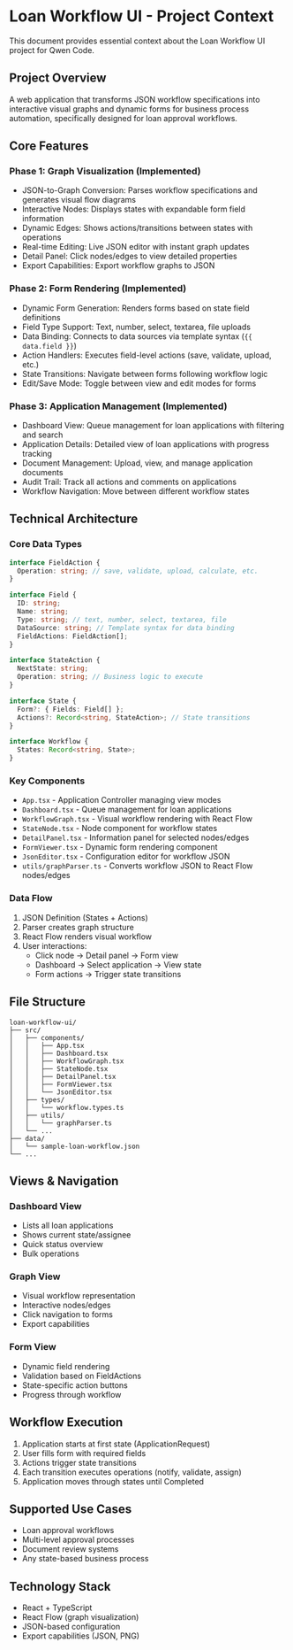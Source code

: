 # Loan Workflow UI - Project Context

This document provides essential context about the Loan Workflow UI project for Qwen Code.

## Project Overview

A web application that transforms JSON workflow specifications into interactive visual graphs and dynamic forms for business process automation, specifically designed for loan approval workflows.

## Core Features

### Phase 1: Graph Visualization (Implemented)
- JSON-to-Graph Conversion: Parses workflow specifications and generates visual flow diagrams
- Interactive Nodes: Displays states with expandable form field information
- Dynamic Edges: Shows actions/transitions between states with operations
- Real-time Editing: Live JSON editor with instant graph updates
- Detail Panel: Click nodes/edges to view detailed properties
- Export Capabilities: Export workflow graphs to JSON

### Phase 2: Form Rendering (Implemented)
- Dynamic Form Generation: Renders forms based on state field definitions
- Field Type Support: Text, number, select, textarea, file uploads
- Data Binding: Connects to data sources via template syntax (`{{ data.field }}`)
- Action Handlers: Executes field-level actions (save, validate, upload, etc.)
- State Transitions: Navigate between forms following workflow logic
- Edit/Save Mode: Toggle between view and edit modes for forms

### Phase 3: Application Management (Implemented)
- Dashboard View: Queue management for loan applications with filtering and search
- Application Details: Detailed view of loan applications with progress tracking
- Document Management: Upload, view, and manage application documents
- Audit Trail: Track all actions and comments on applications
- Workflow Navigation: Move between different workflow states

## Technical Architecture

### Core Data Types
```typescript
interface FieldAction {
  Operation: string; // save, validate, upload, calculate, etc.
}

interface Field {
  ID: string;
  Name: string;
  Type: string; // text, number, select, textarea, file
  DataSource: string; // Template syntax for data binding
  FieldActions: FieldAction[];
}

interface StateAction {
  NextState: string;
  Operation: string; // Business logic to execute
}

interface State {
  Form?: { Fields: Field[] };
  Actions?: Record<string, StateAction>; // State transitions
}

interface Workflow {
  States: Record<string, State>;
}
```

### Key Components
- `App.tsx` - Application Controller managing view modes
- `Dashboard.tsx` - Queue management for loan applications
- `WorkflowGraph.tsx` - Visual workflow rendering with React Flow
- `StateNode.tsx` - Node component for workflow states
- `DetailPanel.tsx` - Information panel for selected nodes/edges
- `FormViewer.tsx` - Dynamic form rendering component
- `JsonEditor.tsx` - Configuration editor for workflow JSON
- `utils/graphParser.ts` - Converts workflow JSON to React Flow nodes/edges

### Data Flow
1. JSON Definition (States + Actions)
2. Parser creates graph structure
3. React Flow renders visual workflow
4. User interactions:
   - Click node → Detail panel → Form view
   - Dashboard → Select application → View state
   - Form actions → Trigger state transitions

## File Structure
```
loan-workflow-ui/
├── src/
│   ├── components/
│   │   ├── App.tsx
│   │   ├── Dashboard.tsx
│   │   ├── WorkflowGraph.tsx
│   │   ├── StateNode.tsx
│   │   ├── DetailPanel.tsx
│   │   ├── FormViewer.tsx
│   │   └── JsonEditor.tsx
│   ├── types/
│   │   └── workflow.types.ts
│   ├── utils/
│   │   └── graphParser.ts
│   └── ...
├── data/
│   └── sample-loan-workflow.json
└── ...
```

## Views & Navigation

### Dashboard View
- Lists all loan applications
- Shows current state/assignee
- Quick status overview
- Bulk operations

### Graph View
- Visual workflow representation
- Interactive nodes/edges
- Click navigation to forms
- Export capabilities

### Form View
- Dynamic field rendering
- Validation based on FieldActions
- State-specific action buttons
- Progress through workflow

## Workflow Execution

1. Application starts at first state (ApplicationRequest)
2. User fills form with required fields
3. Actions trigger state transitions
4. Each transition executes operations (notify, validate, assign)
5. Application moves through states until Completed

## Supported Use Cases
- Loan approval workflows
- Multi-level approval processes
- Document review systems
- Any state-based business process

## Technology Stack
- React + TypeScript
- React Flow (graph visualization)
- JSON-based configuration
- Export capabilities (JSON, PNG)